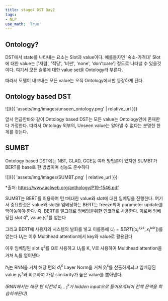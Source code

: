 ```yaml
---
title: stage4 DST Day2
tags:
- NLP
use_math: 'True'
---
```


## Ontology?
DST에서 state를 나타내는 요소는 
Slot과 value이다. 예를들자면 '숙소-가격대' Slot에 대한 value는 ['저렴', '적당', '비싼', 'none', 'don'tcare'] 정도로 나타낼 수 있을것이다.
여기서 모든 슬롯에 대한 value set을 Ontology라 부른다.

따라서 모델이 내보내는 모든 value는 오직 Ontology에서만 등장하게 된다.

## Ontology based DST

![]({{ 'assets/img/images/unseen_ontology.png' | relative_url }})

앞서 언급한바와 같이 Ontology based DST는 모든 value는 Ontology안에 존재한다 가정한다.
따라서 Ontology 외부의, Unseen value는 알아낼 수 없다는 분명한 한계를 갖는다.


## SUMBT
Ontology based DST에는 NBT, GLAD, GCE등 여러 방법론이 있지만 SUMBT가 BERT를 base로 한 방법이며 성능도 준수하다

![]({{ 'assets/img/images/SUMBT.png' | relative_url }})

*출처: https://www.aclweb.org/anthology/P19-1546.pdf

SUMBT는 BERT를 이용하여 턴 t에대한 value와 slot에 대한 임베딩을 진행한다.
여기서 중요한것은 value와 slot을 임베딩하는 BERT는 freeze되어 parameter update를 막아놓아야 한다.
즉, BERT를 말그대로  임베딩을위한 인코더로 사용한다.
이로써 임베딩된 slot $q^s$,  value $y^{s}_t$를 얻는다

그리고 BERT에 사용자와 시스템의 발화를 넣고 이를통해 $U_t = BERT([x^{sys}_t, x^{usr}_t])$를 얻는다 $U_t$는 이후 Multihead attention에서 key와 value로 활용된다

이후 임베딩된 slot $q^s$를 Q로 사용하고 $U_t$를 K, V로 사용하여 Multihead attention을 거쳐 $h_t$를 얻어낸다 

$h_t$는 RNN을 거쳐 해당 턴의 $d^{s}_t$ Layer Norm을 거쳐 $\hat{y}^{s}_t$를 산출하게되고 임베딩된 value $y^{s}_t$와 비교하여 가장 similarity가 높은 value를 뽑아낸다.

*(RNN에서는 해당 턴 이전의 $d^{s}_{t-1}$가 hidden input으로 들어오게되어 전체 문맥을 학습하게된다)*
